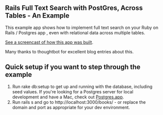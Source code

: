## Rails Full Text Search with PostGres, Across Tables - An Example

This example app shows how to implement full text search on your Ruby on Rails / Postgres app , even with relational data across multiple tables.

[See a screencast of how this app was built](http://aspiringwebdev.com/full-text-search-with-rails-and-postgres-across-multiple-tables/).

Many thanks to thoughtbot for excellent blog entries about this.

## Quick setup if you want to step through the example
1. Run rake db:setup to get up and running with the database, including seed values. If you're looking for a Postgres server for local development and have a Mac, check out [Postgres.app](http://postgresapp.com/).
1. Run rails s and go to http://localhost:3000/books/ - or replace the domain and port as appropriate for your dev environment.
